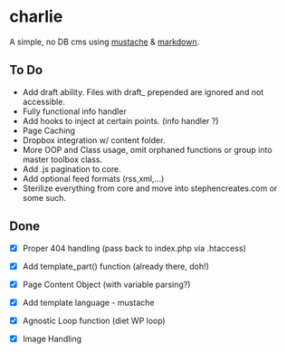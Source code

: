 charlie
==================

A simple, no DB cms using [mustache][1] & [markdown][2].

## To Do
* Add draft ability. Files with draft_ prepended are ignored and not accessible.
* Fully functional info handler
* Add hooks to inject at certain points. (info handler ?)
* Page Caching
* Dropbox integration w/ content folder.
* More OOP and Class usage, omit orphaned functions or group into master toolbox class.
* Add .js pagination to core.
* Add optional feed formats (rss,xml,…)
* Sterilize everything from core and move into stephencreates.com or some such.

## Done
* [X] Proper 404 handling (pass back to index.php via .htaccess)
* [X] Add template_part() function (already there, doh!)
* [X] Page Content Object (with variable parsing?)
* [X] Add template language - mustache
* [X] Agnostic Loop function (diet WP loop)
* [X] Image Handling




[1]: http://mustache.github.com/  "Logic-less templates"
[2]: http://daringfireball.net/projects/markdown/ "Markdown"